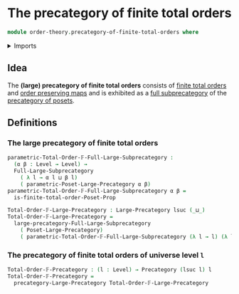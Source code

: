 # The precategory of finite total orders

```agda
module order-theory.precategory-of-finite-total-orders where
```

<details><summary>Imports</summary>

```agda
open import category-theory.full-large-subprecategories
open import category-theory.large-precategories
open import category-theory.precategories

open import foundation.cartesian-product-types
open import foundation.propositions
open import foundation.universe-levels

open import order-theory.finite-total-orders
open import order-theory.precategory-of-posets
open import order-theory.precategory-of-total-orders
```

</details>

## Idea

The **(large) precategory of finite total orders** consists of
[finite total orders](order-theory.finite-total-orders.md) and
[order preserving maps](order-theory.order-preserving-maps-posets.md) and is
exhibited as a
[full subprecategory](category-theory.full-large-subprecategories.md) of the
[precategory of posets](order-theory.precategory-of-posets.md).

## Definitions

### The large precategory of finite total orders

```agda
parametric-Total-Order-𝔽-Full-Large-Subprecategory :
  (α β : Level → Level) →
  Full-Large-Subprecategory
    ( λ l → α l ⊔ β l)
    ( parametric-Poset-Large-Precategory α β)
parametric-Total-Order-𝔽-Full-Large-Subprecategory α β =
  is-finite-total-order-Poset-Prop

Total-Order-𝔽-Large-Precategory : Large-Precategory lsuc (_⊔_)
Total-Order-𝔽-Large-Precategory =
  large-precategory-Full-Large-Subprecategory
    ( Poset-Large-Precategory)
    ( parametric-Total-Order-𝔽-Full-Large-Subprecategory (λ l → l) (λ l → l))
```

### The precategory of finite total orders of universe level `l`

```agda
Total-Order-𝔽-Precategory : (l : Level) → Precategory (lsuc l) l
Total-Order-𝔽-Precategory =
  precategory-Large-Precategory Total-Order-𝔽-Large-Precategory
```

